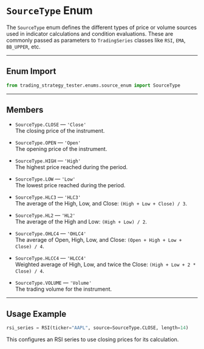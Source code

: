 
# `SourceType` Enum

The `SourceType` enum defines the different types of price or volume sources used in indicator calculations and condition evaluations. These are commonly passed as parameters to `TradingSeries` classes like `RSI`, `EMA`, `BB_UPPER`, etc.

---

## Enum Import

```python
from trading_strategy_tester.enums.source_enum import SourceType
```

---

## Members

- `SourceType.CLOSE` — `'Close'`  
  The closing price of the instrument.

- `SourceType.OPEN` — `'Open'`  
  The opening price of the instrument.

- `SourceType.HIGH` — `'High'`  
  The highest price reached during the period.

- `SourceType.LOW` — `'Low'`  
  The lowest price reached during the period.

- `SourceType.HLC3` — `'HLC3'`  
  The average of the High, Low, and Close: `(High + Low + Close) / 3`.

- `SourceType.HL2` — `'HL2'`  
  The average of the High and Low: `(High + Low) / 2`.

- `SourceType.OHLC4` — `'OHLC4'`  
  The average of Open, High, Low, and Close: `(Open + High + Low + Close) / 4`.

- `SourceType.HLCC4` — `'HLCC4'`  
  Weighted average of High, Low, and twice the Close: `(High + Low + 2 * Close) / 4`.

- `SourceType.VOLUME` — `'Volume'`  
  The trading volume for the instrument.

---

## Usage Example

```python
rsi_series = RSI(ticker="AAPL", source=SourceType.CLOSE, length=14)
```

This configures an RSI series to use closing prices for its calculation.
